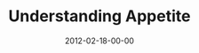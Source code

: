 ---
layout: message
category: message
series: "A Place at the Table"
title: "Understanding Appetite"
date: 2012-02-18-00-00
message_id: 714
audio: "http://s3.amazonaws.com/crossroads-media/messages/audio/placeatthetable_02.mp3"
audio-duration: "42:33"
program: "http://s3.amazonaws.com/crossroads-media/documents/02_18-19_12Program.pdf"
description: "Brian Tome talks about what motivates our appetites."
video: "http://s3.amazonaws.com/crossroads-media/messages/video/placeatthetable_02.mp4"
video-duration: "42:39"
video-image: "http://s3.amazonaws.com/crossroads-media/images/placeatthetable_02_still.jpg"
tag: 
 - tome
 - orphan
 - appetite
 - program
explicit: false
---